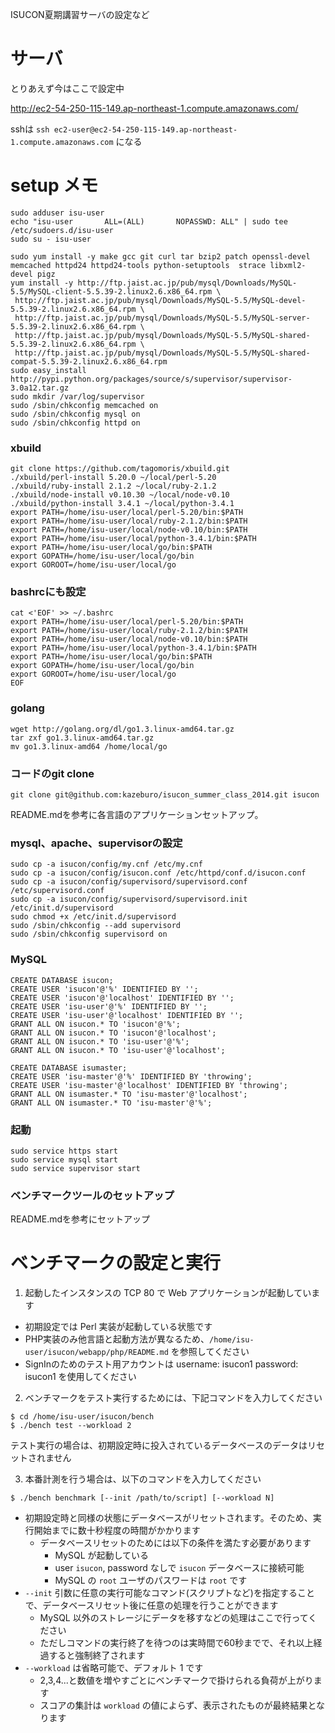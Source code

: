 ISUCON夏期講習サーバの設定など

# サーバ

とりあえず今はここで設定中

http://ec2-54-250-115-149.ap-northeast-1.compute.amazonaws.com/

sshは `ssh ec2-user@ec2-54-250-115-149.ap-northeast-1.compute.amazonaws.com` になる

# setup メモ

```
sudo adduser isu-user
echo "isu-user       ALL=(ALL)       NOPASSWD: ALL" | sudo tee /etc/sudoers.d/isu-user 
sudo su - isu-user
```

```
sudo yum install -y make gcc git curl tar bzip2 patch openssl-devel memcached httpd24 httpd24-tools python-setuptools  strace libxml2-devel pigz
yum install -y http://ftp.jaist.ac.jp/pub/mysql/Downloads/MySQL-5.5/MySQL-client-5.5.39-2.linux2.6.x86_64.rpm \
 http://ftp.jaist.ac.jp/pub/mysql/Downloads/MySQL-5.5/MySQL-devel-5.5.39-2.linux2.6.x86_64.rpm \
 http://ftp.jaist.ac.jp/pub/mysql/Downloads/MySQL-5.5/MySQL-server-5.5.39-2.linux2.6.x86_64.rpm \
 http://ftp.jaist.ac.jp/pub/mysql/Downloads/MySQL-5.5/MySQL-shared-5.5.39-2.linux2.6.x86_64.rpm \
 http://ftp.jaist.ac.jp/pub/mysql/Downloads/MySQL-5.5/MySQL-shared-compat-5.5.39-2.linux2.6.x86_64.rpm
sudo easy_install http://pypi.python.org/packages/source/s/supervisor/supervisor-3.0a12.tar.gz
sudo mkdir /var/log/supervisor
sudo /sbin/chkconfig memcached on
sudo /sbin/chkconfig mysql on
sudo /sbin/chkconfig httpd on
```

### xbuild

```
git clone https://github.com/tagomoris/xbuild.git
./xbuild/perl-install 5.20.0 ~/local/perl-5.20
./xbuild/ruby-install 2.1.2 ~/local/ruby-2.1.2
./xbuild/node-install v0.10.30 ~/local/node-v0.10
./xbuild/python-install 3.4.1 ~/local/python-3.4.1
export PATH=/home/isu-user/local/perl-5.20/bin:$PATH
export PATH=/home/isu-user/local/ruby-2.1.2/bin:$PATH
export PATH=/home/isu-user/local/node-v0.10/bin:$PATH
export PATH=/home/isu-user/local/python-3.4.1/bin:$PATH
export PATH=/home/isu-user/local/go/bin:$PATH
export GOPATH=/home/isu-user/local/go/bin
export GOROOT=/home/isu-user/local/go
```

### bashrcにも設定

```
cat <'EOF' >> ~/.bashrc
export PATH=/home/isu-user/local/perl-5.20/bin:$PATH
export PATH=/home/isu-user/local/ruby-2.1.2/bin:$PATH
export PATH=/home/isu-user/local/node-v0.10/bin:$PATH
export PATH=/home/isu-user/local/python-3.4.1/bin:$PATH
export PATH=/home/isu-user/local/go/bin:$PATH
export GOPATH=/home/isu-user/local/go/bin
export GOROOT=/home/isu-user/local/go
EOF
```

### golang

```
wget http://golang.org/dl/go1.3.linux-amd64.tar.gz
tar zxf go1.3.linux-amd64.tar.gz
mv go1.3.linux-amd64 /home/local/go
```


### コードのgit clone

```
git clone git@github.com:kazeburo/isucon_summer_class_2014.git isucon
```

README.mdを参考に各言語のアプリケーションセットアップ。

### mysql、apache、supervisorの設定

```
sudo cp -a isucon/config/my.cnf /etc/my.cnf
sudo cp -a isucon/config/isucon.conf /etc/httpd/conf.d/isucon.conf
sudo cp -a isucon/config/supervisord/supervisord.conf /etc/supervisord.conf 
sudo cp -a isucon/config/supervisord/supervisord.init /etc/init.d/supervisord
sudo chmod +x /etc/init.d/supervisord
sudo /sbin/chkconfig --add supervisordsudo /sbin/chkconfig supervisord on
```

### MySQL

```
CREATE DATABASE isucon;
CREATE USER 'isucon'@'%' IDENTIFIED BY '';
CREATE USER 'isucon'@'localhost' IDENTIFIED BY '';
CREATE USER 'isu-user'@'%' IDENTIFIED BY '';
CREATE USER 'isu-user'@'localhost' IDENTIFIED BY '';
GRANT ALL ON isucon.* TO 'isucon'@'%';
GRANT ALL ON isucon.* TO 'isucon'@'localhost';
GRANT ALL ON isucon.* TO 'isu-user'@'%';
GRANT ALL ON isucon.* TO 'isu-user'@'localhost';

CREATE DATABASE isumaster;
CREATE USER 'isu-master'@'%' IDENTIFIED BY 'throwing';
CREATE USER 'isu-master'@'localhost' IDENTIFIED BY 'throwing';
GRANT ALL ON isumaster.* TO 'isu-master'@'localhost';
GRANT ALL ON isumaster.* TO 'isu-master'@'%';
```

### 起動

```
sudo service https start
sudo service mysql start
sudo service supervisor start
```

### ベンチマークツールのセットアップ

README.mdを参考にセットアップ

# ベンチマークの設定と実行

1. 起動したインスタンスの TCP 80 で Web アプリケーションが起動しています
  * 初期設定では Perl 実装が起動している状態です
  * PHP実装のみ他言語と起動方法が異なるため、`/home/isu-user/isucon/webapp/php/README.md` を参照してください
  * SignInのためのテスト用アカウントは username: isucon1 password: isucon1 を使用してください

2. ベンチマークをテスト実行するためには、下記コマンドを入力してください

```
$ cd /home/isu-user/isucon/bench
$ ./bench test --workload 2
```

テスト実行の場合は、初期設定時に投入されているデータベースのデータはリセットされません

3. 本番計測を行う場合は、以下のコマンドを入力してください

```
$ ./bench benchmark [--init /path/to/script] [--workload N]
```

* 初期設定時と同様の状態にデータベースがリセットされます。そのため、実行開始までに数十秒程度の時間がかかります
  * データベースリセットのためには以下の条件を満たす必要があります
    * MySQL が起動している
    * user `isucon`, password なしで `isucon` データベースに接続可能
    * MySQL の `root` ユーザのパスワードは `root` です
* `--init` 引数に任意の実行可能なコマンド(スクリプトなど)を指定することで、データベースリセット後に任意の処理を行うことができます
  * MySQL 以外のストレージにデータを移すなどの処理はここで行ってください
  * ただしコマンドの実行終了を待つのは実時間で60秒までで、それ以上経過すると強制終了されます
* `--workload` は省略可能で、デフォルト 1 です
  * 2,3,4...と数値を増やすごとにベンチマークで掛けられる負荷が上がります
  * スコアの集計は `workload` の値によらず、表示されたものが最終結果となります
